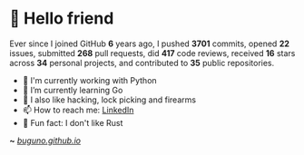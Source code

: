 # 🤖 Hello friend

Ever since I joined GitHub **6** years ago, I pushed **3701** commits, opened **22** issues, submitted **268** pull requests, did **417** code reviews, received **16** stars across **34** personal projects, and contributed to **35** public repositories.

- 🐍 I'm currently working with Python
- 🌱 I’m currently learning Go
- 🔭 I also like hacking, lock picking and firearms
- 📫 How to reach me: [LinkedIn](https://www.linkedin.com/in/brunodesouzabezerra/)
- 🤡 Fun fact: I don't like Rust

**~** [_buguno.github.io_](https://buguno.github.io/)
